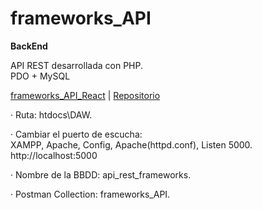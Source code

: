 # frameworks_API  
__BackEnd__  
  
API REST desarrollada con PHP.  
PDO + MySQL  
  
[frameworks_API_React](https://github.com/LuisValles92/frameworks_API_React) | [Repositorio](https://github.com/LuisValles92/frameworks_API)  
    
· Ruta: htdocs\DAW.  
  
· Cambiar el puerto de escucha:  
XAMPP, Apache, Config, Apache(httpd.conf), Listen 5000.  
http://localhost:5000  
  
· Nombre de la BBDD: api_rest_frameworks.  
  
· Postman Collection: frameworks_API.  
  
